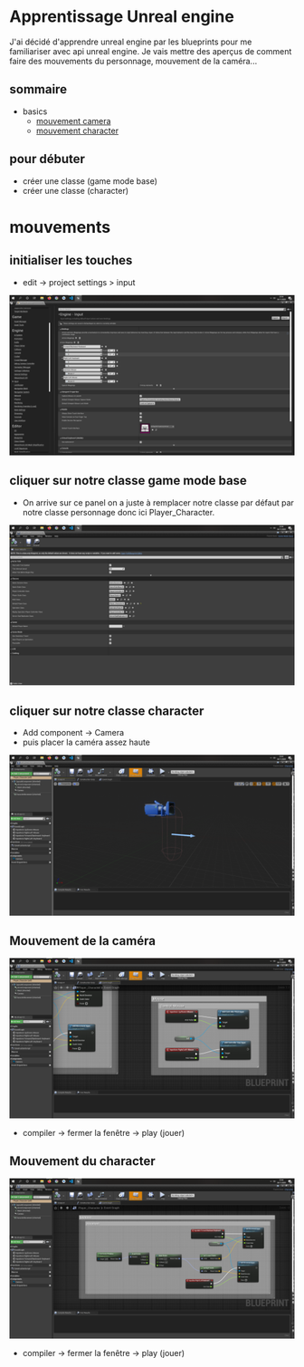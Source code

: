 # Apprentissage Unreal engine 

J'ai décidé d'apprendre unreal engine par les blueprints pour me familiariser avec api unreal engine. Je vais mettre des aperçus de comment faire des mouvements du personnage, mouvement de la caméra...

## sommaire

- basics
    -  [mouvement camera](#mouvement_camera)
    -  [mouvement character](#mouvement_character)


## pour débuter

- créer une classe (game mode base)
- créer une classe (character)

# mouvements

## initialiser les touches 

-  edit -> project settings > input

![initialiser les touches](mouvementPersonnageCamera/settings.png)


## cliquer sur notre classe game mode base 


- On arrive sur ce panel on a juste à remplacer notre classe par défaut par notre classe personnage donc ici Player_Character.

![paramètre pour le mode](mouvementPersonnageCamera/settings_mode.png)

## cliquer sur notre classe character <a id="mouvement_character"></a>

- Add component -> Camera 
- puis placer la caméra assez haute

![paramètre pour le mode](mouvementPersonnageCamera/placer_la_camera.png)

## Mouvement de la caméra <a id="mouvement_camera"></a>

![paramètre pour le mode](mouvementPersonnageCamera/mouvement_camera.png)

- compiler -> fermer la fenêtre -> play (jouer)


## Mouvement du character 

![paramètre pour le mode](mouvementPersonnageCamera/mouvement_character.png)

- compiler -> fermer la fenêtre -> play (jouer)